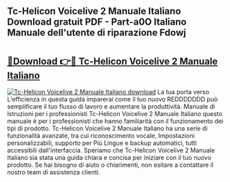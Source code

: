 ## Tc-Helicon Voicelive 2 Manuale Italiano Download gratuit PDF - Part-a0O Italiano Manuale dell'utente di riparazione Fdowj

# <h2><a href="http://dfbph2.blite.top/?on=Tc-Helicon+Voicelive+2+Manuale+Italiano">🔗Download 👉🔴 Tc-Helicon Voicelive 2 Manuale Italiano</a></h2>

[![Tc-Helicon Voicelive 2 Manuale Italiano download](https://i.imgur.com/lujVjoI.png)](http://dfbph2.blite.top/?on=Tc-Helicon+Voicelive+2+Manuale+Italiano)
La tua porta verso L'efficienza in questa guida imparerai come il tuo nuovo REDDDDDDD può semplificare il tuo flusso di lavoro e aumentare la produttività. Manuale di Istruzioni per i professionisti Tc-Helicon Voicelive 2 Manuale Italiano questo manuale è per i professionisti che hanno familiarità con il funzionamento dei tipi di prodotto. Tc-Helicon Voicelive 2 Manuale Italiano ha una serie di funzionalità avanzate, tra cui riconoscimento vocale, Impostazioni personalizzabili, supporto per Più Lingue e backup automatici, tutti accessibili dall'interfaccia. Speriamo che Tc-Helicon Voicelive 2 Manuale Italiano sia stata una guida chiara e concisa per iniziare con il tuo nuovo prodotto. Se hai bisogno di aiuto o chiarimenti, non esitare a contattare il nostro team di assistenza clienti.
